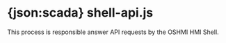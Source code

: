 # {json:scada} shell-api.js

This process is responsible answer API requests by the OSHMI HMI Shell.

